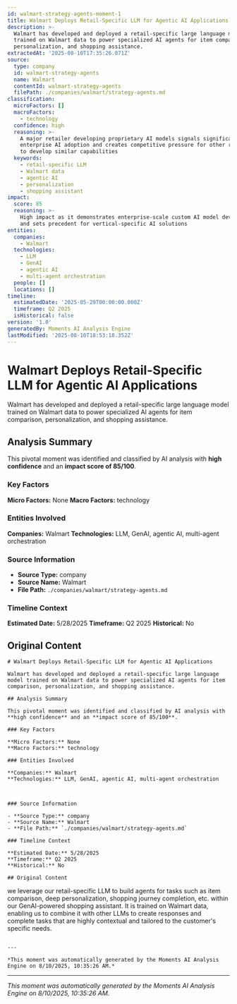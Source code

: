 ```yaml
---
id: walmart-strategy-agents-moment-1
title: Walmart Deploys Retail-Specific LLM for Agentic AI Applications
description: >-
  Walmart has developed and deployed a retail-specific large language model
  trained on Walmart data to power specialized AI agents for item comparison,
  personalization, and shopping assistance.
extractedAt: '2025-08-10T17:35:26.071Z'
source:
  type: company
  id: walmart-strategy-agents
  name: Walmart
  contentId: walmart-strategy-agents
  filePath: ./companies/walmart/strategy-agents.md
classification:
  microFactors: []
  macroFactors:
    - technology
  confidence: high
  reasoning: >-
    A major retailer developing proprietary AI models signals significant
    enterprise AI adoption and creates competitive pressure for other retailers
    to develop similar capabilities
  keywords:
    - retail-specific LLM
    - Walmart data
    - agentic AI
    - personalization
    - shopping assistant
impact:
  score: 85
  reasoning: >-
    High impact as it demonstrates enterprise-scale custom AI model development
    and sets precedent for vertical-specific AI solutions
entities:
  companies:
    - Walmart
  technologies:
    - LLM
    - GenAI
    - agentic AI
    - multi-agent orchestration
  people: []
  locations: []
timeline:
  estimatedDate: '2025-05-29T00:00:00.000Z'
  timeframe: Q2 2025
  isHistorical: false
version: '1.0'
generatedBy: Moments AI Analysis Engine
lastModified: '2025-08-10T18:53:18.352Z'
---
```

# Walmart Deploys Retail-Specific LLM for Agentic AI Applications

Walmart has developed and deployed a retail-specific large language model trained on Walmart data to power specialized AI agents for item comparison, personalization, and shopping assistance.

## Analysis Summary

This pivotal moment was identified and classified by AI analysis with **high confidence** and an **impact score of 85/100**.

### Key Factors

**Micro Factors:** None
**Macro Factors:** technology

### Entities Involved

**Companies:** Walmart
**Technologies:** LLM, GenAI, agentic AI, multi-agent orchestration



### Source Information

- **Source Type:** company
- **Source Name:** Walmart
- **File Path:** `./companies/walmart/strategy-agents.md`

### Timeline Context

**Estimated Date:** 5/28/2025
**Timeframe:** Q2 2025
**Historical:** No

## Original Content

```
# Walmart Deploys Retail-Specific LLM for Agentic AI Applications

Walmart has developed and deployed a retail-specific large language model trained on Walmart data to power specialized AI agents for item comparison, personalization, and shopping assistance.

## Analysis Summary

This pivotal moment was identified and classified by AI analysis with **high confidence** and an **impact score of 85/100**.

### Key Factors

**Micro Factors:** None
**Macro Factors:** technology

### Entities Involved

**Companies:** Walmart
**Technologies:** LLM, GenAI, agentic AI, multi-agent orchestration



### Source Information

- **Source Type:** company
- **Source Name:** Walmart
- **File Path:** `./companies/walmart/strategy-agents.md`

### Timeline Context

**Estimated Date:** 5/28/2025
**Timeframe:** Q2 2025
**Historical:** No

## Original Content

```
we leverage our retail-specific LLM to build agents for tasks such as item comparison, deep personalization, shopping journey completion, etc. within our GenAI-powered shopping assistant. It is trained on Walmart data, enabling us to combine it with other LLMs to create responses and complete tasks that are highly contextual and tailored to the customer's specific needs.
```

---

*This moment was automatically generated by the Moments AI Analysis Engine on 8/10/2025, 10:35:26 AM.*

```

---

*This moment was automatically generated by the Moments AI Analysis Engine on 8/10/2025, 10:35:26 AM.*
